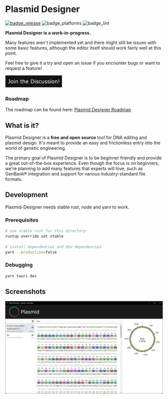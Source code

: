 # Plasmid Designer
[![badge_release]][link_latest_release] ![badge_platforms] ![badge_lint]

__Plasmid Designer is a work-in-progress.__

Many features aren't implemented yet and there might still be issues with some basic features, although the editor itself should work fairly well at this point.

Feel free to give it a try and open an issue if you encounter bugs or want to request a feature!

[![Join the Discussion on GitHub](./screenshots/btn_join_discussion.png)](https://github.com/plasmid-designer/plasmid-designer/discussions)

### Roadmap

The roadmap can be found here: [Plasmid Designer Roadmap](https://github.com/orgs/plasmid-designer/projects/1/views/1)

## What is it?

Plasmid Designer is a __free and open source__ tool for DNA editing and plasmid design. It's meant to provide an easy and frictionless entry into the world of genetic engineering.

The primary goal of Plasmid Designer is to be beginner friendly and provide a great out-of-the-box experience. Even though the focus is on beginners, we're planning to add many features that experts will love, such as GenBank® integration and support for various industry-standard file formats.

## Development

Plasmid-Designer needs stable rust, node and yarn to work.

### Prerequisites

```bash
# use stable rust for this directory
rustup override set stable

# install dependencies and dev-dependencies
yarn --production=false
```

### Debugging

```bash
yarn tauri dev
```

## Screenshots

![](./screenshots/v0_3_0__editor.png)


<!-- Badges -->
[badge_lint]: https://img.shields.io/github/workflow/status/plasmid-designer/plasmid-designer/Lint/main?label=lint&style=flat-square
[badge_release]: https://img.shields.io/github/v/release/plasmid-designer/plasmid-designer?color=informational&sort=semver&style=flat-square
[badge_platforms]: https://img.shields.io/badge/platforms-win%20%7C%20mac%20%7C%20linux-informational?style=flat-square

<!-- Links -->
[link_latest_release]: https://github.com/plasmid-designer/plasmid-designer/releases/latest
